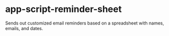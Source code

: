 # app-script-reminder-sheet
Sends out customized email reminders based on a spreadsheet with names, emails, and dates.
